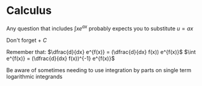 
# Calculus
Any question that includes $\int xe^{ax}$ probably expects you to substitute $u = ax$

Don't forget $+ \ C$

Remember that:
$\dfrac{d}{dx} e^{f(x)} = (\dfrac{d}{dx} f(x)) e^{f(x)}$
$\int e^{f(x)} = (\dfrac{d}{dx} f(x))^{-1} e^{f(x)}$

Be aware of sometimes needing to use integration by parts on single term logarithmic integrands